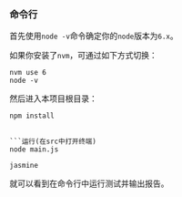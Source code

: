 ### 命令行

首先使用`node -v`命令确定你的`node`版本为`6.x`。

如果你安装了`nvm`，可通过如下方式切换：

```
nvm use 6
node -v
```

然后进入本项目根目录：

```
npm install


```运行(在src中打开终端)
node main.js
```

```测试
jasmine
```

就可以看到在命令行中运行测试并输出报告。